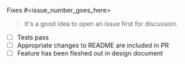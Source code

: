 Fixes #<issue_number_goes_here>

> It's a good idea to open an issue first for discussion.

- [ ] Tests pass
- [ ] Appropriate changes to README are included in PR
- [ ] Feature has been fleshed out in design document